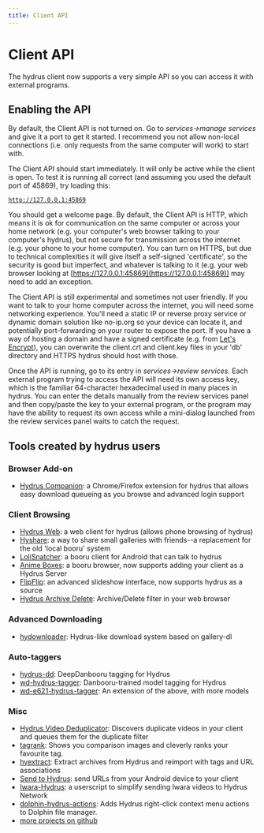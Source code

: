 ```yaml
---
title: Client API
---
```


# Client API

The hydrus client now supports a very simple API so you can access it with external programs.

## Enabling the API

By default, the Client API is not turned on. Go to _services->manage services_ and give it a port to get it started. I recommend you not allow non-local connections (i.e. only requests from the same computer will work) to start with.

The Client API should start immediately. It will only be active while the client is open. To test it is running all correct (and assuming you used the default port of 45869), try loading this:

[`http://127.0.0.1:45869`](http://127.0.0.1:45869)

You should get a welcome page. By default, the Client API is HTTP, which means it is ok for communication on the same computer or across your home network (e.g. your computer's web browser talking to your computer's hydrus), but not secure for transmission across the internet (e.g. your phone to your home computer). You can turn on HTTPS, but due to technical complexities it will give itself a self-signed 'certificate', so the security is good but imperfect, and whatever is talking to it (e.g. your web browser looking at [https://127.0.0.1:45869](https://127.0.0.1:45869)) may need to add an exception.

The Client API is still experimental and sometimes not user friendly. If you want to talk to your home computer across the internet, you will need some networking experience. You'll need a static IP or reverse proxy service or dynamic domain solution like no-ip.org so your device can locate it, and potentially port-forwarding on your router to expose the port. If you have a way of hosting a domain and have a signed certificate (e.g. from [Let's Encrypt](https://letsencrypt.org/)), you can overwrite the client.crt and client.key files in your 'db' directory and HTTPS hydrus should host with those.

Once the API is running, go to its entry in _services->review services_. Each external program trying to access the API will need its own access key, which is the familiar 64-character hexadecimal used in many places in hydrus. You can enter the details manually from the review services panel and then copy/paste the key to your external program, or the program may have the ability to request its own access while a mini-dialog launched from the review services panel waits to catch the request.

## Tools created by hydrus users

### Browser Add-on

* [Hydrus Companion](https://gitgud.io/prkc/hydrus-companion): a Chrome/Firefox extension for hydrus that allows easy download queueing as you browse and advanced login support

### Client Browsing

* [Hydrus Web](https://github.com/floogulinc/hydrus-web): a web client for hydrus (allows phone browsing of hydrus)
* [Hyshare](https://github.com/floogulinc/hyshare): a way to share small galleries with friends--a replacement for the old 'local booru' system
* [LoliSnatcher](https://github.com/NO-ob/LoliSnatcher_Droid): a booru client for Android that can talk to hydrus
* [Anime Boxes](https://www.animebox.es/): a booru browser, now supports adding your client as a Hydrus Server
* [FlipFlip](https://ififfy.github.io/flipflip/#/): an advanced slideshow interface, now supports hydrus as a source
* [Hydrus Archive Delete](https://gitgud.io/koto/hydrus-archive-delete): Archive/Delete filter in your web browser

### Advanced Downloading

* [hydownloader](https://gitgud.io/thatfuckingbird/hydownloader): Hydrus-like download system based on gallery-dl

### Auto-taggers

* [hydrus-dd](https://gitgud.io/koto/hydrus-dd): DeepDanbooru tagging for Hydrus
* [wd-hydrus-tagger](https://github.com/abtalerico/wd-hydrus-tagger): Danbooru-trained model tagging for Hydrus
* [wd-e621-hydrus-tagger](https://github.com/Garbevoir/wd-e621-hydrus-tagger): An extension of the above, with more models

### Misc

* [Hydrus Video Deduplicator](https://github.com/appleappleapplenanner/hydrus-video-deduplicator): Discovers duplicate videos in your client and queues them for the duplicate filter 
* [tagrank](https://github.com/matjojo/tagrank): Shows you comparison images and cleverly ranks your favourite tag.
* [hyextract](https://github.com/floogulinc/hyextract): Extract archives from Hydrus and reimport with tags and URL associations
* [Send to Hydrus](https://github.com/Wyrrrd/send-to-hydrus): send URLs from your Android device to your client
* [Iwara-Hydrus](https://github.com/GoAwayNow/Iwara-Hydrus): a userscript to simplify sending Iwara videos to Hydrus Network
* [dolphin-hydrus-actions](https://gitgud.io/prkc/dolphin-hydrus-actions): Adds Hydrus right-click context menu actions to Dolphin file manager.
* [more projects on github](https://github.com/stars/hydrusnetwork/lists/hydrus-related-projects)
